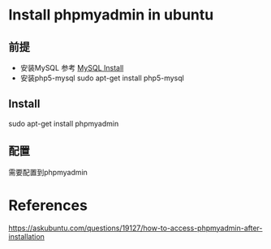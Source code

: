 # Install phpmyadmin in ubuntu

## 前提
  * 安装MySQL 参考 [MySQL Install](mysql.md)  
  * 安装php5-mysql sudo apt-get install php5-mysql  
  
## Install
sudo apt-get install phpmyadmin  

## 配置  
需要配置到phpmyadmin

# References
https://askubuntu.com/questions/19127/how-to-access-phpmyadmin-after-installation

